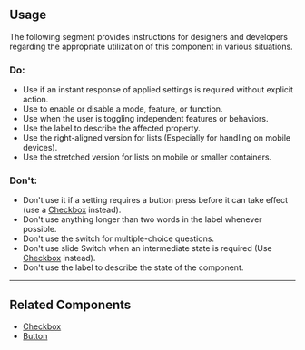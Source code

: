 <ComponentHeading name="Switch"></ComponentHeading>

<TableOfContents></TableOfContents>

## Usage

The following segment provides instructions for designers and developers regarding the appropriate utilization of this
component in various situations.

### Do:

- Use if an instant response of applied settings is required without explicit action.
- Use to enable or disable a mode, feature, or function.
- Use when the user is toggling independent features or behaviors.
- Use the label to describe the affected property.
- Use the right-aligned version for lists (Especially for handling on mobile devices).
- Use the stretched version for lists on mobile or smaller containers.

### Don't:

- Don't use it if a setting requires a button press before it can take effect (use a
  [Checkbox](components/checkbox-wrapper) instead).
- Don't use anything longer than two words in the label whenever possible.
- Don't use the switch for multiple-choice questions.
- Don't use slide Switch when an intermediate state is required (Use [Checkbox](components/checkbox-wrapper) instead).
- Don't use the label to describe the state of the component.

---

## Related Components

- [Checkbox](components/checkbox-wrapper)
- [Button](components/button)
